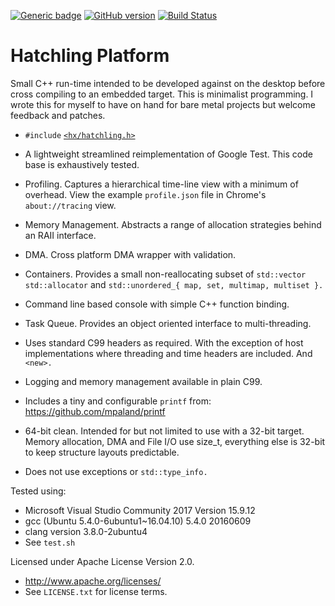 [![Generic badge](https://img.shields.io/badge/hatchling-platform-blue.svg)](https://github.com/adrian3git/HatchlingPlatform)
[![GitHub version](https://badge.fury.io/gh/adrian3git%2FHatchlingPlatform.svg)](http://badge.fury.io/gh/adrian3git%2FHatchlingPlatform)
[![Build Status](https://travis-ci.org/adrian3git/HatchlingPlatform.svg?branch=master)](https://travis-ci.org/adrian3git/HatchlingPlatform)

# Hatchling Platform

Small C++ run-time intended to be developed against on the desktop before cross
compiling to an embedded target.  This is minimalist programming.  I wrote this for
myself to have on hand for bare metal projects but welcome feedback and patches.

 * `#include` [`<hx/hatchling.h>`](https://github.com/adrian3git/HatchlingPlatform/blob/master/include/hx/hatchling.h)

 * A lightweight streamlined reimplementation of Google Test.  This code base is
   exhaustively tested.

 * Profiling.  Captures a hierarchical time-line view with a minimum of
   overhead.  View the example `profile.json` file in Chrome's
   `about://tracing` view.

 * Memory Management.  Abstracts a range of allocation strategies behind an
   RAII interface.

 * DMA.  Cross platform DMA wrapper with validation.

 * Containers.  Provides a small non-reallocating subset of
   `std::vector` `std::allocator` and `std::unordered_{ map, set, multimap,
   multiset }.`

 * Command line based console with simple C++ function binding.
 
 * Task Queue.  Provides an object oriented interface to multi-threading.

 * Uses standard C99 headers as required.  With the exception of host
   implementations where threading and time headers are included.  And
   `<new>.`

 * Logging and memory management available in plain C99.

 * Includes a tiny and configurable `printf` from: https://github.com/mpaland/printf

  * 64-bit clean.  Intended for but not limited to use with a 32-bit
   target.  Memory allocation, DMA and File I/O use size_t, everything
   else is 32-bit to keep structure layouts predictable.

 * Does not use exceptions or `std::type_info.`

Tested using:
 * Microsoft Visual Studio Community 2017 Version 15.9.12
 * gcc (Ubuntu 5.4.0-6ubuntu1~16.04.10) 5.4.0 20160609
 * clang version 3.8.0-2ubuntu4
 * See `test.sh` 

Licensed under Apache License Version 2.0.
 * http://www.apache.org/licenses/
 * See `LICENSE.txt` for license terms.
